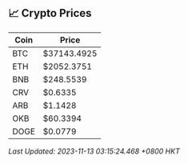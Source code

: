 ## 📈 Crypto Prices

| Coin | Price |
| ---- | ----- |
| BTC | $37143.4925 |
| ETH | $2052.3751 |
| BNB | $248.5539 |
| CRV | $0.6335 |
| ARB | $1.1428 |
| OKB | $60.3394 |
| DOGE | $0.0779 |

_Last Updated: 2023-11-13 03:15:24.468 +0800 HKT_